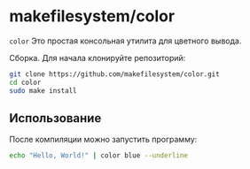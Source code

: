 # makefilesystem/color

`color` Это простая консольная утилита для цветного вывода.

Сборка. Для начала клонируйте репозиторий:

```bash
git clone https://github.com/makefilesystem/color.git
cd color
sudo make install
```

## Использование

После компиляции можно запустить программу:

```bash
echo "Hello, World!" | color blue --underline
```
